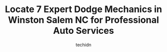 ---
layout: ampstory
image: https://images.unsplash.com/photo-1610205296127-02e7366806e4?ixlib=rb-4.0.3&ixid=MnwxMjA3fDB8MHxwaG90by1wYWdlfHx8fGVufDB8fHx8&auto=format&fit=crop&w=640&h=853&q=80
author: techidn
featured: false
description: If youre in need of trustworthy and skilled Dodge Mechanic in Winston Salem NC, USA, youll be pleased to discover the 7 best Dodge Mechanic in town. Their expertise and commitment to custo
title: Locate 7 Expert Dodge Mechanics in Winston Salem NC for Professional Auto Services
cover:
   title: Locate 7 Expert Dodge Mechanics in Winston Salem NC for Professional Auto Services
   subtitle: Rickpate
   background: https://images.unsplash.com/photo-1610205296127-02e7366806e4?ixlib=rb-4.0.3&ixid=MnwxMjA3fDB8MHxwaG90by1wYWdlfHx8fGVufDB8fHx8&auto=format&fit=crop&w=640&h=853&q=80

pages: 
 - layout: thirds
   top: <h1>#1 Rattle & Hum Automotive</h1>
   bottom: "<p>I love this place! Always great work. They wont try to up sell you a bunch of stuff. Very honest and straight forward. They completely understand that people are broke a</p>"
   background: https://www.knot35.com/toplist/wp-content/uploads/2023/06/best-dodge-mechanic-1-in-winston-salem-nc-1685835024.jpeg
   backgroundblur: true
 - layout: thirds
   top: <h1>#2 Whiteheart and Sons Automotive Service Center</h1>
   bottom: "<p>3500 Patterson Ave, Winston-Salem, NC 27105, United States</p>"
   background: https://www.knot35.com/toplist/wp-content/uploads/2023/06/best-dodge-mechanic-2-in-winston-salem-nc-1685835024.jpeg
   cta:
      link: https://www.knot35.com/toplist/locate-7-expert-dodge-mechanics-in-winston-salem-nc-for-professional-auto-services/
      text: Locate 7 Expert Dodge Mechanics in Winston Salem NC for Professional Auto Services
 - layout: thirds
   top: <h1>#3 J Medic</h1>
   bottom: "<p>108 Back Forty Dr, Winston-Salem, NC 27127, United States</p>"
   background: https://www.knot35.com/toplist/wp-content/uploads/2023/06/best-dodge-mechanic-3-in-winston-salem-nc-1685835024.jpeg
   cta:
      link: https://www.knot35.com/toplist/locate-7-expert-dodge-mechanics-in-winston-salem-nc-for-professional-auto-services/
      text: Locate 7 Expert Dodge Mechanics in Winston Salem NC for Professional Auto Services
 - layout: thirds
   top: <h1>#4 Charlies Automotive Repair, LLC</h1>
   bottom: "<p>5800 Reynolda Rd, Winston-Salem, NC 27106, United States</p>"
   background: https://images.unsplash.com/photo-1604871000636-074fa5117945?ixlib=rb-4.0.3&ixid=MnwxMjA3fDB8MHxwaG90by1wYWdlfHx8fGVufDB8fHx8&auto=format&fit=crop&w=640&h=853&q=80
   cta:
      link: https://www.knot35.com/toplist/locate-7-expert-dodge-mechanics-in-winston-salem-nc-for-professional-auto-services/
      text: Locate 7 Expert Dodge Mechanics in Winston Salem NC for Professional Auto Services
 - layout: thirds
   top: <h1>#5 MLK Automotive</h1>
   bottom: "<p>1720 S Martin Luther King Jr Dr, Winston-Salem, NC 27107, United States</p>"
   background: https://images.unsplash.com/photo-1613843873231-1447db182f97?ixlib=rb-4.0.3&ixid=MnwxMjA3fDB8MHxwaG90by1wYWdlfHx8fGVufDB8fHx8&auto=format&fit=crop&w=640&h=853&q=80
   cta:
      link: https://www.knot35.com/toplist/locate-7-expert-dodge-mechanics-in-winston-salem-nc-for-professional-auto-services/
      text: Locate 7 Expert Dodge Mechanics in Winston Salem NC for Professional Auto Services
 - layout: thirds
   top: <h1>#6 Euro Star Performance</h1>
   bottom: "<p>900 Junia Ave, Winston-Salem, NC 27107, United States</p>"
   background: https://images.unsplash.com/photo-1614648718611-0635f29016cb?ixlib=rb-4.0.3&ixid=MnwxMjA3fDB8MHxwaG90by1wYWdlfHx8fGVufDB8fHx8&auto=format&fit=crop&w=640&h=853&q=80
   cta:
      link: https://www.knot35.com/toplist/locate-7-expert-dodge-mechanics-in-winston-salem-nc-for-professional-auto-services/
      text: Locate 7 Expert Dodge Mechanics in Winston Salem NC for Professional Auto Services
 - layout: thirds
   top: <h1>#7 Andrews Automotive</h1>
   bottom: "<p>4030 Country Club Rd #3614, Winston-Salem, NC 27104, United States</p>"
   background: https://images.unsplash.com/photo-1567360425618-1594206637d2?ixlib=rb-4.0.3&ixid=MnwxMjA3fDB8MHxwaG90by1wYWdlfHx8fGVufDB8fHx8&auto=format&fit=crop&w=640&h=853&q=80
   cta:
      link: https://www.knot35.com/toplist/locate-7-expert-dodge-mechanics-in-winston-salem-nc-for-professional-auto-services/
      text: Locate 7 Expert Dodge Mechanics in Winston Salem NC for Professional Auto Services
 - layout: thirds
   middle: Continue reading...
   background: https://images.unsplash.com/photo-1597773150796-e5c14ebecbf5?ixlib=rb-4.0.3&ixid=MnwxMjA3fDB8MHxwaG90by1wYWdlfHx8fGVufDB8fHx8&auto=format&fit=crop&w=640&h=853&q=80
   cta:
      link: https://www.knot35.com/toplist/locate-7-expert-dodge-mechanics-in-winston-salem-nc-for-professional-auto-services/
      text: Locate 7 Expert Dodge Mechanics in Winston Salem NC for Professional Auto Services
      
---